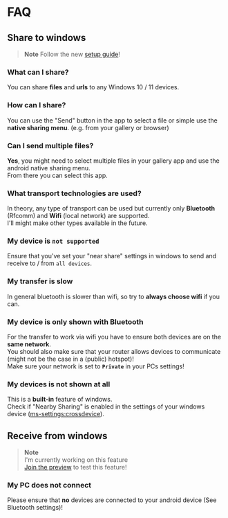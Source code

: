 # FAQ
## Share to windows

> **Note**
> Follow the new [setup guide](https://nearshare.shortdev.de/docs/setup)!

### What can I share?
You can share **files** and **urls** to any Windows 10 / 11 devices.

### How can I share?
You can use the "Send" button in the app to select a file or simple use the **native sharing menu**.
(e.g. from your gallery or browser)

### Can I send multiple files?
**Yes**, you might need to select multiple files in your gallery app and use the android native sharing menu.   
From there you can select this app.

### What transport technologies are used?
In theory, any type of transport can be used but currently only **Bluetooth** (Rfcomm) and **Wifi** (local network) are supported.   
I'll might make other types available in the future.

### My device is `not supported`
Ensure that you've set your "near share" settings in windows to send and receive to / from `all devices`.

### My transfer is slow
In general bluetooth is slower than wifi, so try to **always choose wifi** if you can.

### My device is only shown with Bluetooth
For the transfer to work via wifi you have to ensure both devices are on the **same network**.   
You should also make sure that your router allows devices to communicate (might not be the case in a (public) hotspot)!   
Make sure your network is set to **`Private`** in your PCs settings!

### My devices is not shown at all
This is a **built-in** feature of windows.   
Check if "Nearby Sharing" is enabled in the settings of your windows device (<a href="ms-settings:crossdevice">ms-settings:crossdevice</a>).    

## Receive from windows

> **Note**   
> I'm currently working on this feature   
> [Join the preview](https://nearshare.shortdev.de/docs/beta) to test this feature!

### My PC does not connect
Please ensure that **no** devices are connected to your android device (See Bluetooth settings)!
